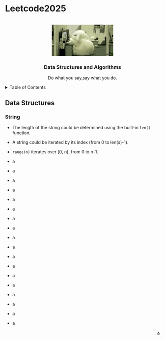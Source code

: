 # Leetcode2025

<a id="readme-top"></a>


<!-- PROJECT LOGO -->
<br />
<div align="center">
  <a href="https://github.com/fxshan/Leetcode2025.git">
    <img src="images/Sleepy Head.gif" alt="Logo">
  </a>

  <h3>Data Structures and Algorithms</h3>

  <p align="center">
    Do what you say,say what you do.
  </p>
</div>



<!-- TABLE OF CONTENTS -->
<details>
  <summary>Table of Contents</summary>
  <ul>
    <li>
      <a href="#data-structures">Data Structures</a>
      <ol>
        <li><a href="#string">String</a></li>
        <li><a href="#array">Array</a></li>
      </ol>
    </li>
    <li>
      <a href="#algorithms">Algorithms</a>
      <ol>
        <li><a href="#wait">wait</a></li>
        <li><a href="#wait">wait</a></li>
      </ol>
    </li>
  </ul>
</details>

## Data Structures

### String

* The length of the string could be determined using the built-in `len()` function.
* A string could be iterated by its index (from 0 to len(s)-1).
* `range(n)` iterates over [0, n), from 0 to n-1.

* a
* a
* a
* a
* a
* a
* a
* a
* a
* a

* a
* a
* a
* a
* a
* a
* a
* a

<p align="right"><a href="#readme-top">🔝</a></p>

